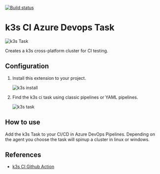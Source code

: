 [![Build status](https://dev.azure.com/k3sci/kubeci/_apis/build/status/Publish%20k3s%20Extension)](https://dev.azure.com/k3sci/kubeci/_build/latest?definitionId=2)

# k3s CI Azure Devops Task

![k3s Task](https://user-images.githubusercontent.com/26234626/88642414-4e33f380-d075-11ea-941d-49a499c424b7.png)

Creates a k3s cross-platform cluster for CI testing.  

## Configuration

1. Install this extension to your project. 

    ![k3s install](https://user-images.githubusercontent.com/26234626/88642384-44aa8b80-d075-11ea-8362-40ec9edc6c1e.png)

2. Find the k3s ci task using classic pipelines or YAML pipelines.

    ![k3s task](https://user-images.githubusercontent.com/26234626/88642394-483e1280-d075-11ea-90a4-83a26859d306.png)

## How to use 
Add the k3s Task to your CI/CD in Azure DevOps Pipelines. Depending on the agent you choose the task will spinup a cluster in linux or windows.

## References
- [k3s CI Github Action](https://github.com/KnicKnic/temp-kubernetes-ci)
